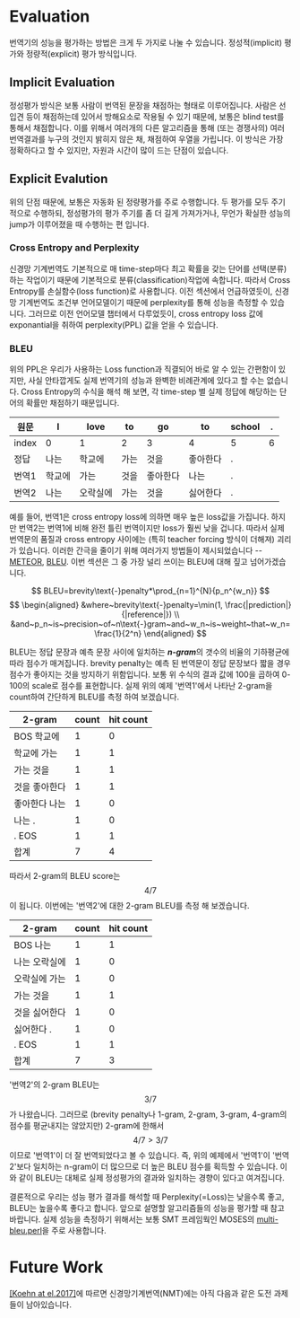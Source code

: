 # Evaluation

번역기의 성능을 평가하는 방법은 크게 두 가지로 나눌 수 있습니다. 정성적(implicit) 평가와 정량적(explicit) 평가 방식입니다.

## Implicit Evaluation

정성평가 방식은 보통 사람이 번역된 문장을 채점하는 형태로 이루어집니다. 사람은 선입견 등이 채점하는데 있어서 방해요소로 작용될 수 있기 때문에, 보통은 blind test를 통해서 채점합니다. 이를 위해서 여러개의 다른 알고리즘을 통해 (또는 경쟁사의) 여러 번역결과를 누구의 것인지 밝히지 않은 채, 채점하여 우열을 가립니다. 이 방식은 가장 정확하다고 할 수 있지만, 자원과 시간이 많이 드는 단점이 있습니다.

## Explicit Evalution

위의 단점 때문에, 보통은 자동화 된 정량평가를 주로 수행합니다. 두 평가를 모두 주기적으로 수행하되, 정성평가의 평가 주기를 좀 더 길게 가져가거나, 무언가 확실한 성능의 jump가 이루어졌을 때 수행하는 편 입니다.

### Cross Entropy and Perplexity

신경망 기계번역도 기본적으로 매 time-step마다 최고 확률을 갖는 단어를 선택(분류) 하는 작업이기 때문에 기본적으로 분류(classification)작업에 속합니다. 따라서 Cross Entropy를 손실함수(loss function)로 사용합니다. 이전 섹션에서 언급하였듯이, 신경망 기계번역도 조건부 언어모델이기 때문에 perplexity를 통해 성능을 측정할 수 있습니다. 그러므로 이전 언어모델 챕터에서 다루었듯이, cross entropy loss 값에 exponantial을 취하여 perplexity(PPL) 값을 얻을 수 있습니다.

### BLEU

위의 PPL은 우리가 사용하는 Loss function과 직결되어 바로 알 수 있는 간편함이 있지만, 사실 안타깝게도 실제 번역기의 성능과 완벽한 비례관계에 있다고 할 수는 없습니다. Cross Entropy의 수식을 해석 해 보면, 각 time-step 별 실제 정답에 해당하는 단어의 확률만 채점하기 때문입니다.

|원문|I|love|to|go|to|school|.|
|-|-|-|-|-|-|-|-|
|index|0|1|2|3|4|5|6|
|정답|나는|학교에|가는|것을|좋아한다|.| |
|번역1|학교에|가는|것을|좋아한다|나는|.| |
|번역2|나는|오락실에|가는|것을|싫어한다|.| |

예를 들어, 번역1은 cross entropy loss에 의하면 매우 높은 loss값을 가집니다. 하지만 번역2는 번역1에 비해 완전 틀린 번역이지만 loss가 훨씬 낮을 겁니다. 따라서 실제 번역문의 품질과 cross entropy 사이에는 (특히 teacher forcing 방식이 더해져) 괴리가 있습니다. 이러한 간극을 줄이기 위해 여러가지 방법들이 제시되었습니다 -- [METEOR](https://en.wikipedia.org/wiki/METEOR), [BLEU](https://en.wikipedia.org/wiki/BLEU). 이번 섹션은 그 중 가장 널리 쓰이는 BLEU에 대해 짚고 넘어가겠습니다.

$$
BLEU=brevity\text{-}penalty*\prod_{n=1}^{N}{p_n^{w_n}}
$$
$$
\begin{aligned}
&where~brevity\text{-}penalty=\min(1, \frac{|prediction|}{|reference|}) \\
&and~p_n~is~precision~of~n\text{-}gram~and~w_n~is~weight~that~w_n=\frac{1}{2^n}
\end{aligned}
$$

BLEU는 정답 문장과 예측 문장 사이에 일치하는 ***n-gram***의 갯수의 비율의 기하평균에 따라 점수가 매겨집니다. brevity penalty는 예측 된 번역문이 정답 문장보다 짧을 경우 점수가 좋아지는 것을 방지하기 위함입니다. 보통 위 수식의 결과 값에 100을 곱하여 0-100의 scale로 점수를 표현합니다. 실제 위의 예제 '번역1'에서 나타난 2-gram을 count하여 간단하게 BLEU를 측정 하여 보겠습니다.

|2-gram|count|hit count|
|-|-|-|
|BOS 학교에|1|0|
|학교에 가는|1|1|
|가는 것을|1|1|
|것을 좋아한다|1|1|
|좋아한다 나는|1|0|
|나는 .|1|0|
|. EOS|1|1|
|합계|7|4|

따라서 2-gram의 BLEU score는 $${4}/{7}$$이 됩니다. 이번에는 '번역2'에 대한 2-gram BLEU를 측정 해 보겠습니다.

|2-gram|count|hit count|
|-|-|-|
|BOS 나는|1|1|
|나는 오락실에|1|0|
|오락실에 가는|1|0|
|가는 것을|1|1|
|것을 싫어한다|1|0|
|싫어한다 .|1|0|
|. EOS|1|1|
|합계|7|3|

'번역2'의 2-gram BLEU는 $${3}/{7}$$가 나왔습니다. 그러므로 (brevity penalty나 1-gram, 2-gram, 3-gram, 4-gram의 점수를 평균내지는 않았지만) 2-gram에 한해서 $${4}/{7}>{3}/{7}$$이므로 '번역1'이 더 잘 번역되었다고 볼 수 있습니다. 즉, 위의 예제에서 '번역1'이 '번역2'보다 일치하는 n-gram이 더 많으므로 더 높은 BLEU 점수를 획득할 수 있습니다. 이와 같이 BLEU는 대체로 실제 정성평가의 결과와 일치하는 경향이 있다고 여겨집니다.

결론적으로 우리는 성능 평가 결과를 해석할 때 Perplexity(=Loss)는 낮을수록 좋고, BLEU는 높을수록 좋다고 합니다. 앞으로 설명할 알고리즘들의 성능을 평가할 때 참고 바랍니다. 실제 성능을 측정하기 위해서는 보통 SMT 프레임웍인 MOSES의 [multi-bleu.perl](https://github.com/google/seq2seq/blob/master/bin/tools/multi-bleu.perl)을 주로 사용합니다.

# Future Work

[[Koehn at el.2017]](https://arxiv.org/pdf/1706.03872v1.pdf)에 따르면 신경망기계번역(NMT)에는 아직 다음과 같은 도전 과제들이 남아있습니다.